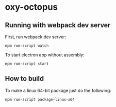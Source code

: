 # oxy-octopus

Running with webpack dev server
-------------------------------

First, run webpack dev server:

``` shell
npm run-script watch
```

To start electron app without assembly:

``` shell
npm run-script start
```

How to build
------------

To make a linux 64-bit package just do the following:   

``` shell
npm run-script package-linux-x64
```